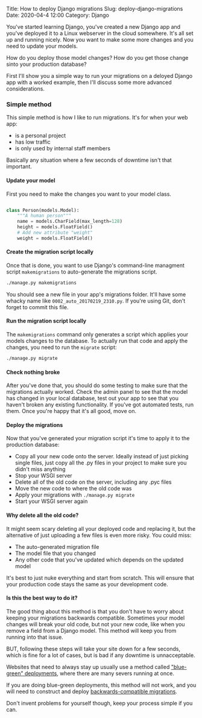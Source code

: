 Title: How to deploy Django migrations
Slug: deploy-django-migrations
Date: 2020-04-4 12:00
Category: Django

You've started learning Django, you've created a new Django app and you've deployed it to a Linux webserver in the cloud somewhere. It's all set up and running nicely. Now you want to make some more changes and you need to update your models.

How do you deploy those model changes? How do you get those change sinto your production database?

First I'll show you a simple way to run your migrations on a deloyed Django app with a worked example, then I'll discuss some more advanced considerations.

### Simple method

This simple method is how I like to run migrations. It's for when your web app:

- is a personal project
- has low traffic
- is only used by internal staff members

Basically any situation where a few seconds of downtime isn't that important.

#### Update your model

First you need to make the changes you want to your model class.

```python

class Person(models.Model):
    """A human person"""
    name = models.CharField(max_length=128)
    height = models.FloatField()
    # Add new attribute "weight"
    weight = models.FloatField()

```

#### Create the migration script locally

Once that is done, you want to use Django's command-line managment script `makemigrations` to auto-generate the migrations script.

```bash
./manage.py makemigrations
```

You should see a new file in your app's migrations folder. It'll have some whacky name like `0002_auto_20170219_2310.py`. If you're using Git, don't forget to commit this file.

#### Run the migration script locally

The `makemigrations` command only generates a script which applies your models changes to the database. To actually run that code and apply the changes, you need to run the `migrate` script:

```bash
./manage.py migrate
```

#### Check nothing broke

After you've done that, you should do some testing to make sure that the migrations actually worked. Check the admin panel to see that the model has changed in your local database, test out your app to see that you haven't broken any existing functionality. If you've got automated tests, run them. Once you're happy that it's all good, move on.

#### Deploy the migrations

Now that you've generated your migration script it's time to apply it to the production database:

- Copy all your new code onto the server. Ideally instead of just picking single files, just copy all the .py files in your project to make sure you didn't miss anything
- Stop your WSGI server
- Delete all of the old code on the server, including any .pyc files
- Move the new code to where the old code was
- Apply your migrations with `./manage.py migrate`
- Start your WSGI server again

#### Why delete all the old code?

It might seem scary deleting all your deployed code and replacing it, but the alternative of just uploading a few files is even more risky. You could miss:

- The auto-generated migration file
- The model file that you changed
- Any other code that you've updated which depends on the updated model

It's best to just nuke everything and start from scratch. This will ensure that your production code stays the same as your development code.

#### Is this the best way to do it?

The good thing about this method is that you don't have to worry about keeping your migrations backwards compatible. Sometimes your model changes will break your old code, but not your new code, like when you remove a field from a Django model. This method will keep you from running into that issue.

BUT, following these steps will take your site down for a few seconds, which is fine for a lot of cases, but is bad if any downtime is unnacceptable.

Websites that need to always stay up usually use a method called ["blue-green" deployments](https://rollout.io/blog/blue-green-deployment/), where there are many severs running at once.

If you are doing blue-green deployments, this method will not work, and you will need to construct and deploy [backwards-compatible migrations](https://gist.github.com/majackson/493c3d6d4476914ca9da63f84247407b).

Don't invent problems for yourself though, keep your process simple if you can.
